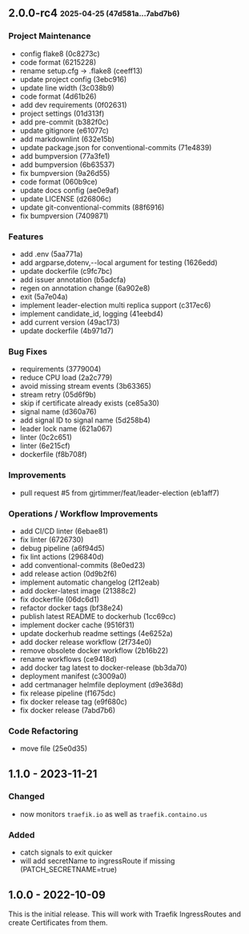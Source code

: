 ## **2.0.0-rc4** <sub><sup>2025-04-25 (47d581a...7abd7b6)</sup></sub>

### Project Maintenance
*  config flake8 (0c8273c)
*  code format (6215228)
*  rename setup\.cfg \-\> \.flake8 (ceeff13)
*  update project config (3ebc916)
*  update line width (3c038b9)
*  code format (4d61b26)
*  add dev requirements (0f02631)
*  project settings (01d313f)
*  add pre\-commit (b382f0c)
*  update gitignore (e61077c)
*  add markdownlint (632e15b)
*  update package\.json for conventional\-commits (71e4839)
*  add bumpversion (77a3fe1)
*  add bumpversion (6b63537)
*  fix bumpversion (9a26d55)
*  code format (060b9ce)
*  update docs config (ae0e9af)
*  update LICENSE (d26806c)
*  update git\-conventional\-commits (88f6916)
*  fix bumpversion (7409871)


### Features
*  add \.env (5aa771a)
*  add argparse,dotenv,\-\-local argument for testing (1626edd)
*  update dockerfile (c9fc7bc)
*  add issuer annotation (b5adcfa)
*  regen on annotation change (6a902e8)
*  exit (5a7e04a)
*  implement leader\-election multi replica support (c317ec6)
*  implement candidate\_id, logging (41eebd4)
*  add current version (49ac173)
*  update dockerfile (4b971d7)


### Bug Fixes
*  requirements (3779004)
*  reduce CPU load (2a2c779)
*  avoid missing stream events (3b63365)
*  stream retry (05d6f9b)
*  skip if certificate already exists (ce85a30)
*  signal name (d360a76)
*  add signal ID to signal name (5d258b4)
*  leader lock name (621a067)
*  linter (0c2c651)
*  linter (6e215cf)
*  dockerfile (f8b708f)


### Improvements
*  pull request \#5 from gjrtimmer/feat/leader\-election (eb1aff7)


### Operations / Workflow Improvements
*  add CI/CD linter (6ebae81)
*  fix linter (6726730)
*  debug pipeline (a6f94d5)
*  fix lint actions (296840d)
*  add conventional\-commits (8e0ed23)
*  add release action (0d9b2f6)
*  implement automatic changelog (2f12eab)
*  add docker\-latest image (21388c2)
*  fix dockerfile (06dc6d1)
*  refactor docker tags (bf38e24)
*  publish latest README to dockerhub (1cc69cc)
*  implement docker cache (9516f31)
*  update dockerhub readme settings (4e6252a)
*  add docker release workflow (2f734e0)
*  remove obsolete docker workflow (2b16b22)
*  rename workflows (ce9418d)
*  add docker tag latest to docker\-release (bb3da70)
*  deployment manifest (c3009a0)
*  add certmanager helmfile deployment (d9e368d)
*  fix release pipeline (f1675dc)
*  fix docker release tag (e9f680c)
*  fix docker release (7abd7b6)


### Code Refactoring
*  move file (25e0d35)


## 1.1.0 - 2023-11-21

### Changed

- now monitors `traefik.io` as well as `traefik.containo.us`

### Added

- catch signals to exit quicker
- will add secretName to ingressRoute if missing (PATCH_SECRETNAME=true)

## 1.0.0 - 2022-10-09

This is the initial release. This will work with Traefik IngressRoutes and create Certificates from them.
